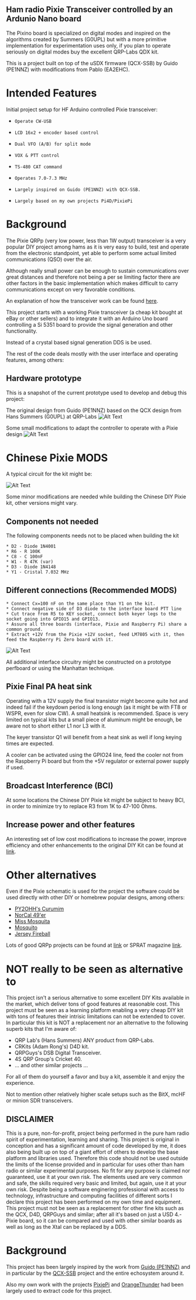## Ham radio Pixie Transceiver controlled by an Ardunio Nano board

The Pixino board is specialized on digital modes and inspired on the algorithms
created by Summers (G0UPL) but with a more primitive implementation for
experimentation uses only, if you plan to operate seriously on digital modes
buy the excellent QRP-Labs QDX kit.

This is a project built on top of the uSDX firmware (QCX-SSB) by Guido (PE1NNZ)
with modifications from Pablo (EA2EHC).

# Intended Features

Initial project setup for HF Arduino controlled Pixie transceiver:

*     Operate CW-USB
*     LCD 16x2 + encoder based control
*     Dual VFO (A/B) for split mode
*     VOX & PTT control
*     TS-480 CAT command
*     Operates 7.0-7.3 MHz
*     Largely inspired on Guido (PE1NNZ) with QCX-SSB.
*     Largely based on my own projects Pi4D/PixiePi

# Background

The Pixie QRPp (very low power, less than 1W output) transceiver is a very popular DIY project among hams as it is
very easy to build, test and operate from the electronic standpoint, yet able to perform some actual limited communications
(QSO) over the air.

Although really small power can be enough to sustain communications over great distances and therefore not being a per se
limiting factor there are other factors in the basic implementation which makes difficult to carry communications except
on very favorable conditions.

An explanation of how the transceiver work can be found [here](http://w1sye.org/wp-content/uploads/2017/01/NCRC_PixieOperation.pdf).

This project starts with a working Pixie transceiver (a cheap kit bought at eBay or other sellers) and to integrate it with
an Arduino Uno board controlling a Si 5351 board to provide the signal generation and other functionality.

Instead of a crystal based signal generation DDS is be used.

The rest of the code deals mostly with the user interface and operating features, among others:

## Hardware prototype

This is a snapshot of the current prototype used to develop and debug this project:

The original design from Guido (PE1NNZ) based on the QCX design from Hans Summers (G0UPL) at QRP-Labs
![Alt Text](images/usdx.png "uSDX Original QCX-SSB")

Some small modifications to adapt the controller to operate with a Pixie design
![Alt Text](images/pixino.bmp "Pixino hardware prototype")


# Chinese Pixie MODS

A typical circuit for the kit might be:

![Alt Text](images/pixie.jpg?raw=true "PixiePi Schematics")

Some minor modifications are needed while building the Chinese DIY Pixie kit, other versions might vary.

## Components not needed

The following components needs not to be placed when building the kit

```
* D2 - Diode 1N4001
* R6 - R 100K
* C8 - C 100nF
* W1 - R 47K (var)
* D3 - Diode 1N4148
* Y1 - Cristal 7.032 MHz
```
## Different connections (Recommended MODS)

```
* Connect Cx=100 nF on the same place than Y1 on the kit.
* Connect negative side of D3 diode to the interface board PTT line
* Cut trace from R5 to KEY socket, connect both keyer legs to the socket going into GPIO15 and GPIO13.
* Assure all three boards (interface, Pixie and Raspberry Pi) share a common ground.
* Extract +12V from the Pixie +12V socket, feed LM7805 with it, then feed the Raspberry Pi Zero board with it.
```
![Alt Text](docs/pixie_pcb.jpg?raw=true "PixiePi PCB mods")

All additional interface circuitry might be constructed on a prototype perfboard or using the Manhattan
technique.

## Pixie Final PA heat sink

Operating with a 12V supply the final transistor might become quite hot and indeed fail if the keydown period is long enough
(as it might be with FT8 or WSPR, even for slow CW). A small heatsink is recommended.
Space is very limited on typical kits but a small piece of aluminum might be enough, be aware not to short either L1 nor L3
with it.

The keyer transistor Q1 will benefit from a heat sink as well if long keying times are expected.

A cooler can be activated using the GPIO24 line, feed the cooler not from the Raspberry Pi board but from the +5V regulator or
external power supply if used.


## Broadcast Interference (BCI)

At some locations the Chinese DIY Pixie kit might be subject to heavy BCI, in order to minimize try to replace R3 from
1K to 47-100 Ohms.

## Increase power and other features

An interesting set of low cost modifications to increase the power, improve efficiency and other enhancements to the original DIY Kit
can be found at [link](http://vtenn.com/Blog/?p=1348).

# Other alternatives

Even if the Pixie schematic is used for the project the software could be used directly with other DIY or homebrew popular
designs, among others:

* [PY2OHH's Curumim](http://py2ohh.w2c.com.br/trx/curumim/curumim.htm)
* [NorCal 49'er](http://www.norcalqrp.org/files/49er.pdf)
* [Miss Mosquita](https://www.qrpproject.de/Media/pdf/Mosquita40Engl.pdf)
* [Mosquito](http://www.qrp.cat/ea3ghs/mosquito.pdf)
* [Jersey Fireball](http://www.njqrp.club/fireball40/rev_b/fb40b_manual.pdf)

Lots of good QRPp projects can be found at [link](http://www.ncqrpp.org/) or SPRAT magazine [link](http://www.gqrp.com/sprat.htm).

# NOT really to be seen as alternative to

This project isn't a serious alternative to some excellent DIY Kits available in the market, which deliver tons of good features
at reasonable cost. This project must be seen as a learning platform enabling a very cheap DIY kit with tons of features their
intrisic limitations can not be extended to cover.
In particular this kit is NOT a replacement nor an alternative to the following superb kits that I'm aware of:

* QRP Lab's (Hans Summers) ANY product from QRP-Labs.
* CRKits (Adam Rong's) D4D kit.
* QRPGuys's DSB Digital Transceiver.
* 4S QRP Group's Cricket 40.
* ... and other similar projects ...

For all of them do yourself a favor and buy a kit, assemble it and enjoy the experience.

Not to mention other relatively higher scale setups such as the BitX, mcHF or minion SDR transceivers.

## DISCLAIMER

This is a pure, non-for-profit, project being performed in the pure ham radio spirit of experimentation, learning and sharing.
This project is original in conception and has a significant amount of code developed by me, it does also being built up on top
of a giant effort of others to develop the base platform and libraries used.
Therefore this code should not be used outside the limits of the license provided and in particular for uses other than
ham radio or similar experimental purposes.
No fit for any purpose is claimed nor guaranteed, use it at your own risk. The elements used are very common and safe, the skills
required very basic and limited, but again, use it at your own risk.
Despite being a software enginering professional with access to technology, infrastructure and computing facilities of different sorts
I declare this project has been performed on my own time and equipment.
This project must not be seen as a replacement for other fine kits such as the QCX, D4D, QRPGuys and similar; after all it's based on
just a USD 4.- Pixie board, so it can be compared and used with other similar boards as well as long as the Xtal can be replaced by a
DDS.

# Background

This project has been largely inspired by the work from [Guido (PE1NNZ)](http://pe1nnz.nl.eu.org) and in particular
by the [QCX-SSB](https://github.com/threeme3/QCX-SSB) project and the entire echosystem around it.

Also my own work with the projects [PixiePi](http://www.github.com/lu7did/PixiePi) and [OrangeThunder](http://www.github.com/lu7did/OrangeThunder) had
been largely used to extract code for this project.



